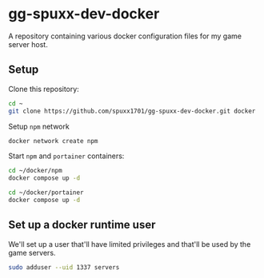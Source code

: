 # gg-spuxx-dev-docker

A repository containing various docker configuration files for my game server host.

## Setup

Clone this repository:

```bash
cd ~
git clone https://github.com/spuxx1701/gg-spuxx-dev-docker.git docker
```

Setup `npm` network

```bash
docker network create npm
```

Start `npm` and `portainer` containers:

```bash
cd ~/docker/npm
docker compose up -d
```

```bash
cd ~/docker/portainer
docker compose up -d
```

## Set up a docker runtime user

We'll set up a user that'll have limited privileges and that'll be used by the game servers.

```bash
sudo adduser --uid 1337 servers
```
